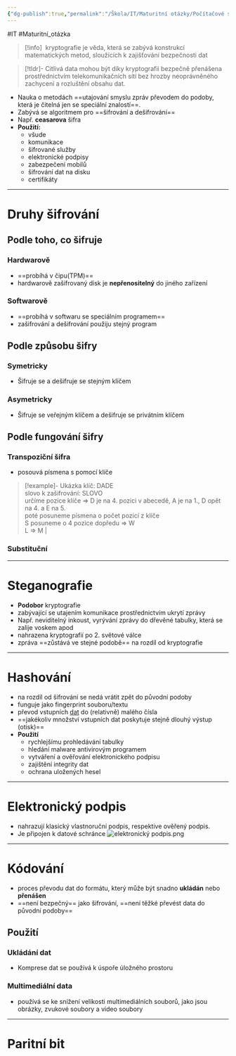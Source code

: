 ```yaml
---
{"dg-publish":true,"permalink":"/Škola/IT/Maturitní otázky/Počítačové sítě a kybernetika/Kryptografie/","created":"2023-12-14T18:24:26.512+01:00","updated":"2024-03-25T16:16:25.662+01:00"}
---
```


#IT #Maturitní_otázka

> [!info] 
>  kryptografie je věda, která se zabývá konstrukcí matematických metod, sloužících k zajišťování bezpečnosti dat

> [!tldr]-
> Citlivá data mohou být díky kryptografii bezpečně přenášena prostřednictvím telekomunikačních sítí bez hrozby neoprávněného zachycení a rozluštění obsahu dat.
> 

- Nauka o metodách ==utajování smyslu zpráv převodem do podoby, která je čitelná jen se speciální znalostí==.
- Zabývá se algoritmem pro ==šifrování a dešifrování==
- Např. **ceasarova** šifra
- **Použití:**
	- všude
	- komunikace
	- šifrované služby
	- elektronické podpisy
	- zabezpečení mobilů
	- šifrování dat na disku
	- certifikáty
___
# Druhy šifrování
## Podle toho, co šifruje
### Hardwarově
- ==probíhá v čipu(TPM)==
- hardwarově zašifrovaný disk je **nepřenositelný** do jiného zařízení
### Softwarově
- ==probíhá v softwaru se speciálním programem==
- zašifrování a dešifrování použiju stejný program
## Podle způsobu šifry
### Symetricky
- Šifruje se a dešifruje se stejným klíčem
### Asymetricky
- Šifruje se veřejným klíčem a dešifruje se privátním klíčem
## Podle fungování šifry
### Transpoziční šifra
- posouvá písmena s pomocí klíče
> [!example]- Ukázka
> klíč: DADE  
slovo k zašifrování: SLOVO  
určíme pozice klíče => D je na 4. pozici v abecedě, A je na 1., D opět na 4. a E na 5.  
poté posuneme písmena o počet pozicí z klíče  
S posuneme o 4 pozice dopředu => W  
L => M |
### Substituční

___
# Steganografie
- **Podobor** kryptografie
- zabývající se utajením komunikace prostřednictvím ukrytí zprávy
- Např. neviditelný inkoust, vyrývání zprávy do dřevěné tabulky, která se zalije voskem apod
- nahrazena kryptografií po 2. světové válce
- zpráva ==zůstává ve stejné podobě== na rozdíl od kryptografie

___
# Hashování
- na rozdíl od šifrování se nedá vrátit zpět do původní podoby
- funguje jako fingerprint souboru/textu
- převod vstupních [dat](Data.md) do (relativně) malého čísla
- ==jakékoliv množství vstupních dat poskytuje stejně dlouhý výstup (otisk)==
- **Použití**
	- rychlejšímu prohledávání tabulky
	- hledání malware antivirovým programem
	- vytváření a ověřování elektronického podpisu
	- zajištění integrity dat
	- ochrana uložených hesel

___
# Elektronický podpis
- nahrazují klasický vlastnoruční podpis, respektive ověřený podpis. 
- Je připojen k datové schránce
![elektronický podpis.png](/img/user/Images/elektronick%C3%BD%20podpis.png)

___
# Kódování
- proces převodu dat do formátu, který může být snadno **ukládán** nebo **přenášen**
- ==není bezpečný== jako šifrování, ==není těžké převést data do původní podoby==
## Použití
### Ukládání dat 
- Komprese dat se používá k úspoře úložného prostoru
### Multimediální data
- používá se ke snížení velikosti multimediálních souborů, jako jsou obrázky, zvukové soubory a video soubory

___
# Paritní bit